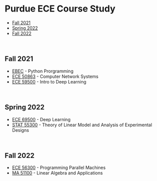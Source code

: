 # Purdue ECE Course Study
* [Fall 2021](#Fall-2021)
* [Spring 2022](#Spring-2022)
* [Fall 2022](#Fall-2022)

<br />

## Fall 2021
* [EBEC](https://github.com/yylou/purdue-ece/tree/main/EBEC-Python) - Python Prorgramming  
* [ECE 50863](https://github.com/yylou/purdue-ece/tree/main/ECE-50863) - Computer Network Systems  
* [ECE 59500](https://github.com/yylou/purdue-ece/tree/main/ECE-59500) - Intro to Deep Learning  

<br />

## Spring 2022
* [ECE 69500](https://github.com/yylou/purdue-ece/tree/main/ECE-69500) - Deep Learning
* [STAT 55300](https://github.com/yylou/purdue-ece/tree/main/STAT-55300) - Theory of Linear Model and Analysis of Experimental Designs

<br />

## Fall 2022
* [ECE 56300](https://github.com/yylou/purdue-ece/tree/main/ECE-56300) - Programming Parallel Machines
* [MA 51100](https://github.com/yylou/purdue-ece/tree/main/MA-51100) - Linear Algebra and Applications
